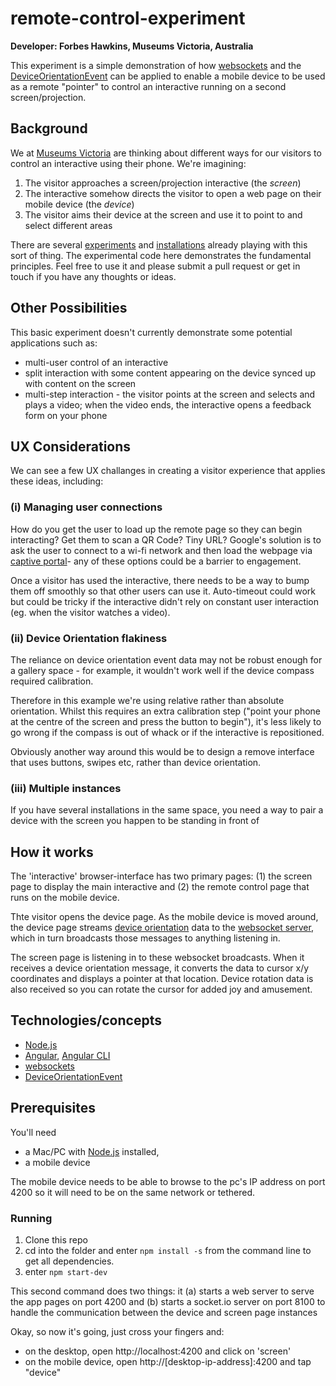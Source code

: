 # remote-control-experiment


**Developer: Forbes Hawkins, Museums Victoria, Australia**

This experiment is a simple demonstration of how [websockets](https://developer.mozilla.org/en-US/docs/Web/API/WebSockets_API) and the [DeviceOrientationEvent](https://developer.mozilla.org/en-US/docs/Web/Events/deviceorientation) can be applied to enable a mobile device to be used as a remote "pointer" to control an interactive running on a second screen/projection.

## Background

We at [Museums Victoria](https://museumsvictoria.com.au/) are thinking about different ways for our visitors to control an interactive using their phone. We're imagining:

1.  The visitor approaches a screen/projection interactive (the *screen*)
2.  The interactive somehow directs the visitor to open a web page on their mobile device (the *device*)
3.  The visitor aims their device at the screen and use it to point to and select different areas

There are several [experiments](https://www.awwwards.com/6-examples-of-desktop-sites-synced-with-mobile-devices.html) and [installations](https://www.theguardian.com/culture/2017/aug/08/british-museum-first-to-showcase-interactive-display-with-wifi-link) already playing with this sort of thing. The experimental code here demonstrates the fundamental principles. Feel free to use it and please submit a pull request or get in touch if you have any thoughts or ideas.

## Other Possibilities

This basic experiment doesn't currently demonstrate some potential applications such as:

- multi-user control of an interactive
- split interaction with some content appearing on the device synced up with content on the screen 
- multi-step interaction - the visitor points at the screen and selects and plays a video; when the video ends, the interactive opens a feedback form on your phone

## UX Considerations

We can see a few UX challanges in creating a visitor experience that applies these ideas, including:

### (i) Managing user connections 
How do you get the user to load up the remote page so they can begin interacting? Get them to scan a QR Code? Tiny URL? Google's solution is to ask  the user to connect to a wi-fi network and then load the webpage via [captive portal](https://en.wikipedia.org/wiki/Captive_portal)- any of these options could be a barrier to engagement.

Once a visitor has used the interactive, there needs to be a way to bump them off smoothly so that other users can use it. Auto-timeout could work but could be tricky if the interactive didn't rely on constant user interaction (eg. when the visitor watches a video).

### (ii) Device Orientation flakiness
The reliance on device orientation event data may not be robust enough for a gallery space - for example, it wouldn't work well if the device compass required calibration.

Therefore in this example we're using relative rather than absolute orientation. Whilst this requires an extra calibration step ("point your phone at the centre of the screen and press the button to begin"), it's less likely to go wrong if the compass is out of whack or if the interactive is repositioned.

Obviously another way around this would be to design a remove interface that uses buttons, swipes etc, rather than device orientation.

### (iii) Multiple instances
If you have several installations in the same space, you need a way to pair a device with the screen you happen to be standing in front of

## How it works
The 'interactive' browser-interface has two primary pages: (1) the screen page to display the main interactive and (2) the remote control page that runs on the mobile device.

Thte visitor opens the device page. As the mobile device is moved around, the device page streams [device orientation](https://developer.mozilla.org/en-US/docs/Web/API/Detecting_device_orientation) data to the [websocket server](https://developer.mozilla.org/en-US/docs/Web/API/WebSockets_API), which in turn broadcasts those messages to anything listening in.

The screen page is listening in to these websocket broadcasts. When it receives a device orientation message, it converts the data to cursor x/y coordinates and displays a pointer at that location. Device rotation data is also received so you can rotate the cursor for added joy and amusement.

## Technologies/concepts

- [Node.js](https://nodejs.org/en/)
- [Angular](https://angular.io/), [Angular CLI](https://cli.angular.io/)
- [websockets](https://developer.mozilla.org/en-US/docs/Web/API/WebSockets_API)
- [DeviceOrientationEvent](https://developer.mozilla.org/en-US/docs/Web/Events/deviceorientation) 

## Prerequisites
You'll need
- a Mac/PC with [Node.js](https://nodejs.org/en/) installed,
- a mobile device

The mobile device needs to be able to browse to the pc's IP address on port 4200 so it will need to be on the same network or tethered.

### Running
1. Clone this repo
2. cd into the folder and enter `npm install -s` from the command line to get all dependencies.
3. enter `npm start-dev`

This second command does two things: it (a) starts a web server to serve the app pages on port 4200 and (b) starts a socket.io server on port 8100 to handle the communication between the device and screen page instances

Okay, so now it's going, just cross your fingers and: 
- on the desktop, open http://localhost:4200 and click on 'screen'
- on the mobile device, open http://[desktop-ip-address]:4200 and tap "device"